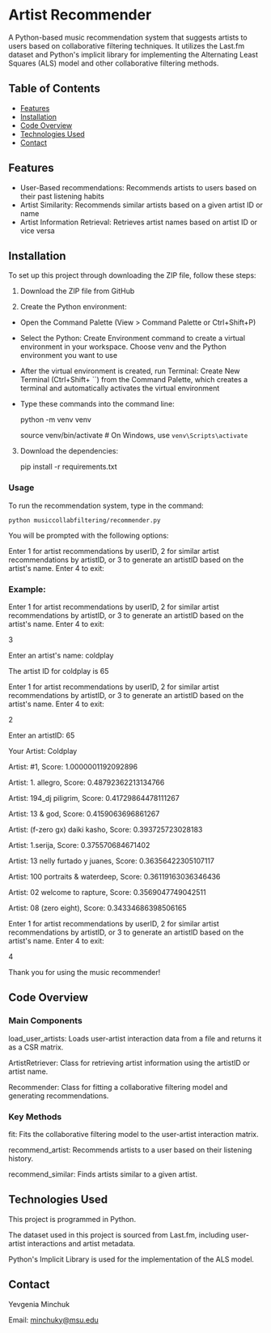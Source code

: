 # Artist Recommender
A Python-based music recommendation system that suggests artists to users based on collaborative filtering techniques. It utilizes the Last.fm dataset and Python's implicit library for implementing the Alternating Least Squares (ALS) model and other collaborative filtering methods.

## Table of Contents

- [Features](#features)
- [Installation](#installation)
- [Code Overview](#code-overview)
- [Technologies Used](#technologies-used)
- [Contact](#contact)

## Features
- User-Based recommendations: Recommends artists to users based on their past listening habits
- Artist Similarity: Recommends similar artists based on a given artist ID or name
- Artist Information Retrieval: Retrieves artist names based on artist ID or vice versa

## Installation
To set up this project through downloading the ZIP file, follow these steps:

1. Download the ZIP file from GitHub
   
2. Create the Python environment:

- Open the Command Palette (View > Command Palette or Ctrl+Shift+P)
- Select the Python: Create Environment command to create a virtual environment in your workspace. Choose venv and the Python environment you want to use
- After the virtual environment is created, run Terminal: Create New Terminal (Ctrl+Shift+ ``) from the Command Palette, which creates a terminal and automatically activates the virtual environment
- Type these commands into the command line:

    python -m venv venv
   
    source venv/bin/activate  # On Windows, use `venv\Scripts\activate`
   
3. Download the dependencies:
   
    pip install -r requirements.txt
    
### Usage
To run the recommendation system, type in the command:

    python musiccollabfiltering/recommender.py
  
You will be prompted with the following options:

Enter 1 for artist recommendations by userID, 2 for similar artist recommendations by artistID, or 3 to generate an artistID based on the artist's name. Enter 4 to exit:

### Example:

   Enter 1 for artist recommendations by userID, 2 for similar artist recommendations by artistID, or 3 to generate an artistID based on the artist's name. Enter 4 to exit:
   
   3
   
   Enter an artist's name:   coldplay
   
   The artist ID for coldplay is 65
   
   Enter 1 for artist recommendations by userID, 2 for similar artist recommendations by artistID, or 3 to generate an artistID based on the artist's name. Enter 4 to exit:
   
   2
   
   Enter an artistID:   65
   
   Your Artist:  Coldplay
   
   Artist: #1, Score: 1.0000001192092896
   
   Artist: 1. allegro, Score: 0.48792362213134766
   
   Artist: 194_dj piligrim, Score: 0.41729864478111267
   
   Artist: 13 & god, Score: 0.4159063696861267
   
   Artist: (f-zero gx) daiki kasho, Score: 0.393725723028183
   
   Artist: 1.serija, Score: 0.375570684671402
   
   Artist: 13 nelly furtado y juanes, Score: 0.36356422305107117
   
   Artist: 100 portraits & waterdeep, Score: 0.36119163036346436
   
   Artist: 02 welcome to rapture, Score: 0.3569047749042511
   
   Artist: 08 (zero eight), Score: 0.34334686398506165

   
   Enter 1 for artist recommendations by userID, 2 for similar artist recommendations by artistID, or 3 to generate an artistID based on the artist's name. Enter 4 to exit:
   
   4
   
   Thank you for using the music recommender!

## Code Overview
### Main Components
load_user_artists: Loads user-artist interaction data from a file and returns it as a CSR matrix.

ArtistRetriever: Class for retrieving artist information using the artistID or artist name.

Recommender: Class for fitting a collaborative filtering model and generating recommendations.

### Key Methods
fit: Fits the collaborative filtering model to the user-artist interaction matrix.

recommend_artist: Recommends artists to a user based on their listening history.

recommend_similar: Finds artists similar to a given artist.

## Technologies Used
This project is programmed in Python.

The dataset used in this project is sourced from Last.fm, including user-artist interactions and artist metadata.

Python's Implicit Library is used for the implementation of the ALS model.

## Contact
Yevgenia Minchuk

Email: minchuky@msu.edu
